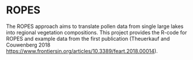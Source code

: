 # ROPES
The ROPES approach aims to translate pollen data from single large lakes into regional vegetation compositions. This project provides the R-code for ROPES and example data from the first publication (Theuerkauf and Couwenberg 2018 https://www.frontiersin.org/articles/10.3389/feart.2018.00014).
